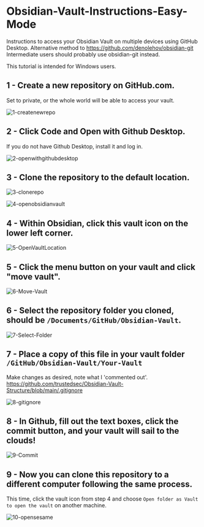 # Obsidian-Vault-Instructions-Easy-Mode
Instructions to access your Obsidian Vault on multiple devices using GitHub Desktop.
Alternative method to https://github.com/denolehov/obsidian-git 
Intermediate users should probably use obsidian-git instead. 

This tutorial is intended for Windows users.

## 1 - Create a new repository on GitHub.com. 

Set to private, or the whole world will be able to access your vault.   

![1-createnewrepo](https://github.com/dev-divi/Obsidian-Vault-Instructions-Easy-Mode/assets/91709492/bfe64598-f0bc-4fa9-82c3-244f84ae0f21)

## 2 - Click Code and Open with Github Desktop. 

If you do not have Github Desktop, install it and log in.  

![2-openwithgithubdesktop](https://github.com/dev-divi/Obsidian-Vault-Instructions-Easy-Mode/assets/91709492/001af515-749c-4088-b670-872968c03bd7)

## 3 - Clone the repository to the default location. 

![3-clonerepo](https://github.com/dev-divi/Obsidian-Vault-Instructions-Easy-Mode/assets/91709492/f51ecdde-21f3-4bda-8ed5-48635e1d964b)

![4-openobsidianvault](https://github.com/dev-divi/Obsidian-Vault-Instructions-Easy-Mode/assets/91709492/c614b4e2-95df-4a92-9b40-e74d018da3ee)

## 4 - Within Obsidian, click this vault icon on the lower left corner. 

![5-OpenVaultLocation](https://github.com/dev-divi/Obsidian-Vault-Instructions-Easy-Mode/assets/91709492/1e2a519d-9f73-4351-986e-a16e0a3cecd8)

## 5 - Click the menu button on your vault and click "move vault".  

![6-Move-Vault](https://github.com/dev-divi/Obsidian-Vault-Instructions-Easy-Mode/assets/91709492/a2ec26d7-a17b-4f7c-9e3f-3a79811e8bc9)


## 6 - Select the repository folder you cloned, should be `/Documents/GitHub/Obsidian-Vault`. 

![7-Select-Folder](https://github.com/dev-divi/Obsidian-Vault-Instructions-Easy-Mode/assets/91709492/ff9b4a58-9c05-4dae-8183-5110829bad50)

## 7 - Place a copy of this file in your vault folder `/GitHub/Obsidian-Vault/Your-Vault`

Make changes as desired, note what I 'commented out'.  
https://github.com/trustedsec/Obsidian-Vault-Structure/blob/main/.gitignore  

![8-gitignore](https://github.com/dev-divi/Obsidian-Vault-Instructions-Easy-Mode/assets/91709492/81616fc0-6e6e-4323-b0d4-8396bebf4889)

## 8 - In Github, fill out the text boxes, click the commit button, and your vault will sail to the clouds! 

![9-Commit](https://github.com/dev-divi/Obsidian-Vault-Instructions-Easy-Mode/assets/91709492/36bda91f-3a6f-45b5-8b87-bb3641e33e03)

## 9 - Now you can clone this repository to a different computer following the same process. 

This time, click the vault icon from step 4 and choose `Open folder as Vault to open the vault` on another machine. 

![10-opensesame](https://github.com/dev-divi/Obsidian-Vault-Instructions-Easy-Mode/assets/91709492/672d9d8f-afe3-4237-9e0e-807d1f0889d8)

